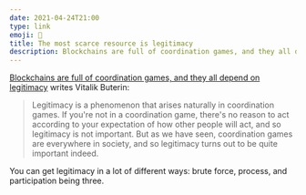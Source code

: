 ```yaml
---
date: 2021-04-24T21:00
type: link
emoji: 🙌
title: The most scarce resource is legitimacy
description: Blockchains are full of coordination games, and they all depend on legitimacy.
---
```


[Blockchains are full of coordination games, and they all depend on legitimacy][link] writes Vitalik Buterin:

> Legitimacy is a phenomenon that arises naturally in coordination games. If you're not in a coordination game, there's no reason to act according to your expectation of how other people will act, and so legitimacy is not important. But as we have seen, coordination games are everywhere in society, and so legitimacy turns out to be quite important indeed.

You can get legitimacy in a lot of different ways: brute force, process, and participation being three.

[link]: https://vitalik.ca/general/2021/03/23/legitimacy.html
